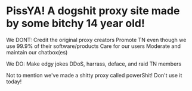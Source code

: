 # PissYA! A dogshit proxy site made by some bitchy 14 year old!

We DONT:
Credit the original proxy creators
Promote TN even though we use 99.9% of their software/products
Care for our users
Moderate and maintain our chatbox(es)

We DO:
Make edgy jokes
DDoS, harrass, deface, and raid TN members

Not to mention we've made a shitty proxy called powerShit! Don't use it today!
